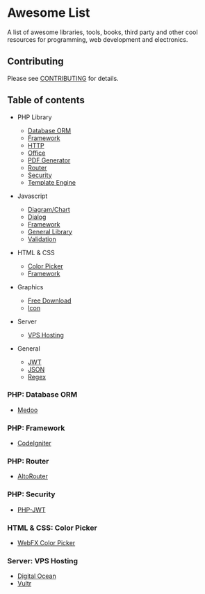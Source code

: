# Awesome List
A list of awesome libraries, tools, books, third party and other cool resources for programming, web development and  electronics.

## Contributing
Please see [CONTRIBUTING](https://github.com/piepin/awesome-list/blob/master/CONTRIBUTING.md) for details.

## Table of contents
* PHP Library
  * [Database ORM](#php-database)
  * [Framework](#php-framework)
  * [HTTP](#link)
  * [Office](#link)
  * [PDF Generator](#link)
  * [Router](#php-router)
  * [Security](#php-sec)
  * [Template Engine](#link)

* Javascript
  * [Diagram/Chart](#link)
  * [Dialog](#link)
  * [Framework](#link)
  * [General Library](#link)
  * [Validation](#link)

* HTML & CSS
  * [Color Picker](#html-color)
  * [Framework](#link)

* Graphics
  * [Free Download](#graphics-design)
  * [Icon](#graphics-icon)  

* Server
  * [VPS Hosting](#server-vps)

* General
  * [JWT](#general-regex)
  * [JSON](#general-regex)
  * [Regex](#general-regex)

### <a name="php-database"></a>PHP: Database ORM
* [Medoo](https://github.com/catfan/Medoo)

### <a name="php-framework"></a>PHP: Framework
* [CodeIgniter](http://www.codeigniter.com)

### <a name="php-router"></a>PHP: Router
* [AltoRouter](https://github.com/dannyvankooten/AltoRouter)

### <a name="php-sec"></a>PHP: Security
* [PHP-JWT](https://github.com/adhocore/php-jwt)

### <a name="html-color"></a>HTML & CSS: Color Picker
* [WebFX Color Picker](https://www.webfx.com/web-design/color-picker)

### <a name="server-vps"></a>Server: VPS Hosting
* [Digital Ocean](https://m.do.co/c/ed593125d2e7)
* [Vultr](https://www.vultr.com/?ref=8293934-4F)
